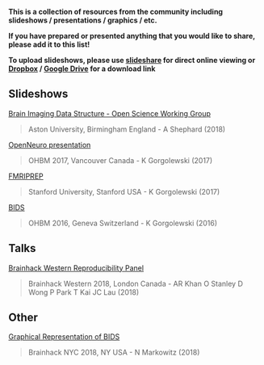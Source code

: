 **This is a collection of resources from the community including slideshows / presentations / graphics / etc.** 

**If you have prepared or presented anything that you would like to share, please add it to this list!** 

**To upload slideshows, please use [slideshare](https://www.slideshare.net/) for direct online viewing or [Dropbox](https://www.dropbox.com/) / [Google Drive](https://www.google.ca/drive/) for a download link**

## Slideshows

[Brain Imaging Data Structure - Open Science Working Group](https://github.com/INCF/bids-starter-kit/files/2068336/Brain.Imaging.Data.Structure.-.OSWG.pptx)
> Aston University, Birmingham England - A Shephard (2018)

[OpenNeuro presentation](https://www.slideshare.net/chrisfilo1/openneuro-a-free-online-platform-for-sharing-and-analysis-of-neuroimaging-data)
> OHBM 2017, Vancouver Canada - K Gorgolewski (2017)

[FMRIPREP](https://www.slideshare.net/chrisfilo1/fmriprep-robust-and-easy-to-use-fmri-preprocessing-pipeline)
> Stanford University, Stanford USA - K Gorgolewski (2017)

[BIDS](https://www.slideshare.net/chrisfilo1/the-brain-imaging-data-structure-ohbm-2016)
> OHBM 2016, Geneva Switzerland - K Gorgolewski (2016)

## Talks

[Brainhack Western Reproducibility Panel](https://www.youtube.com/watch?v=LcyCgWQXMDI)
> Brainhack Western 2018, London Canada - AR Khan O Stanley D Wong P Park T Kai JC Lau (2018)

## Other

[Graphical Representation of BIDS](https://drive.google.com/drive/folders/1xlfeAFpp8iOH12bXONfD9OsRGLFFSLD-)
> Brainhack NYC 2018, NY USA - N Markowitz (2018)